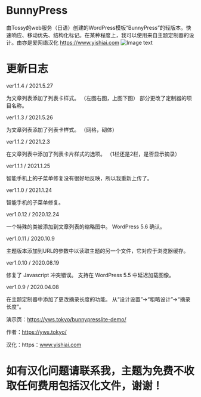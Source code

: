 # BunnyPress
由Tossy的web服务（日语）创建的WordPress模板“BunnyPress”的轻版本。快速响应、移动优先、结构化标记。在某种程度上，我可以使用来自主题定制器的设计。由亦是爱网络汉化 https://www.yishiai.com
![Image text](https://github.com/yishiai/BunnyPress/blob/master/screenshot.png?raw=true )
# 更新日志

ver1.1.4 / 2021.5.27

为文章列表添加了列表卡样式。
（左图右图，上图下图）
部分更改了定制器的项目名称。

ver1.1.3 / 2021.5.26

为文章列表添加了列表卡样式。
（网格，砌体）

ver1.1.2 / 2021.2.3

在文章列表中添加了列表卡片样式的选项。
（1栏还是2栏，是否显示摘录）

ver1.1.1 / 2021.1.25

智能手机上的子菜单修复没有很好地反映，所以我重新上传了。

ver1.1.0 / 2021.1.24

智能手机的子菜单修复。

ver1.0.12 / 2020.12.24

一个特殊的类被添加到文章列表的缩略图中。
WordPress 5.6 确认。

ver1.0.11 / 2020.10.9

主题版本添加到URL的参数中以读取主题的另一个文件，它对应于浏览器缓存。

ver1.0.10 / 2020.08.19

修复了 Javascript 冲突错误。
支持在 WordPress 5.5 中延迟加载图像。

ver1.0.9 / 2020.04.08

在主题定制器中添加了更改摘录长度的功能。
从“设计设置”->“粗略设计”->“摘录长度”。


演示页：https://yws.tokyo/bunnypresslite-demo/

作者：https://yws.tokyo/

汉化：https：www.yishiai.com


# 如有汉化问题请联系我，主题为免费不收取任何费用包括汉化文件，谢谢！


